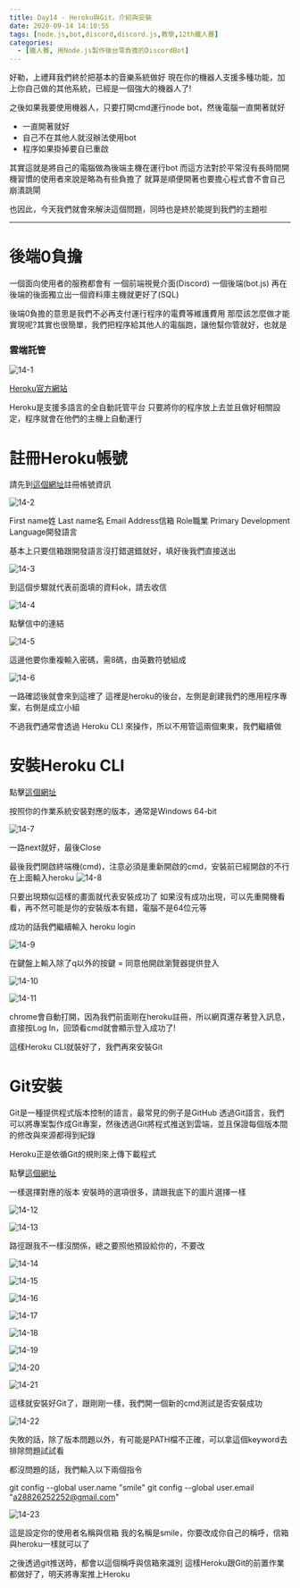 ```yaml
---
title: Day14 - Heroku與Git，介紹與安裝
date: 2020-09-14 14:10:55
tags: [node.js,bot,discord,discord.js,教學,12th鐵人賽]
categories:
  - [鐵人賽, 用Node.js製作後台零負擔的DiscordBot]
---
```

好勒，上禮拜我們終於把基本的音樂系統做好
現在你的機器人支援多種功能，加上你自己做的其他系統，已經是一個強大的機器人了!

<!-- more -->

之後如果我要使用機器人，只要打開cmd運行node bot，然後電腦一直開著就好

- 一直開著就好
- 自己不在其他人就沒辦法使用bot
- 程序如果掛掉要自已重啟

其實這就是將自己的電腦做為後端主機在運行bot
而這方法對於平常沒有長時間開機習慣的使用者來說是略為有些負擔了
就算是順便開著也要擔心程式會不會自己崩潰跳閘

也因此，今天我們就會來解決這個問題，同時也是終於能提到我們的主題啦

---
# 後端0負擔

一個面向使用者的服務都會有
一個前端視覺介面(Discord)
一個後端(bot.js)
再在後端的後面獨立出一個資料庫主機就更好了(SQL)

後端0負擔的意思是我們不必再支付運行程序的電費等維護費用
那麼該怎麼做才能實現呢?其實也很簡單，我們把程序給其他人的電腦跑，讓他幫你管就好，也就是
### 雲端託管

![14-1](https://i.imgur.com/7OKEagE.png)

[Heroku官方網站](https://www.heroku.com/)

Heroku是支援多語言的全自動託管平台
只要將你的程序放上去並且做好相關設定，程序就會在他們的主機上自動運行


# 註冊Heroku帳號

請先到[這個網址](https://signup.heroku.com/login)註冊帳號資訊

![14-2](https://i.imgur.com/7PeESWm.png)

First name姓
Last name名
Email Address信箱
Role職業
Primary Development Language開發語言

基本上只要信箱跟開發語言沒打錯選錯就好，填好後我們直接送出

![14-3](https://i.imgur.com/N7yKXIJ.png)

到這個步驟就代表前面填的資料ok，請去收信

![14-4](https://i.imgur.com/GeRJh01.png)

點擊信中的連結

![14-5](https://i.imgur.com/oVhFOKt.png)

這邊他要你重複輸入密碼，需8碼，由英數符號組成

![14-6](https://i.imgur.com/1PBEoJs.png)

一路確認後就會來到這裡了
這裡是heroku的後台，左側是創建我們的應用程序專案，右側是成立小組

不過我們通常會透過 Heroku CLI 來操作，所以不用管這兩個東東，我們繼續做


# 安裝Heroku CLI

點擊[這個網址](https://devcenter.heroku.com/articles/heroku-cli#windows)

按照你的作業系統安裝對應的版本，通常是Windows 64-bit

![14-7](https://i.imgur.com/j8Nhzgo.jpg)

一路next就好，最後Close

最後我們開啟終端機(cmd)，注意必須是重新開啟的cmd，安裝前已經開啟的不行
在上面輸入heroku
![14-8](https://i.imgur.com/Q5PDR5H.png)

只要出現類似這樣的畫面就代表安裝成功了
如果沒有成功出現，可以先重開機看看，再不然可能是你的安裝版本有錯，電腦不是64位元等

成功的話我們繼續輸入 heroku login

![14-9](https://i.imgur.com/4riBzSS.png)

在鍵盤上輸入除了q以外的按鍵 = 同意他開啟瀏覽器提供登入

![14-10](https://i.imgur.com/hIbxrs0.png)

![14-11](https://i.imgur.com/yUICBY3.png)

chrome會自動打開，因為我們前面剛在heroku註冊，所以網頁還存著登入訊息，直接按Log In，回頭看cmd就會顯示登入成功了!

這樣Heroku CLI就裝好了，我們再來安裝Git

# Git安裝

Git是一種提供程式版本控制的語言，最常見的例子是GitHub
透過Git語言，我們可以將專案製作成Git專案，然後透過Git將程式推送到雲端，並且保證每個版本間的修改與來源都得到紀錄

Heroku正是依循Git的規則來上傳下載程式

點擊[這個網址](https://git-scm.com/download/win)

一樣選擇對應的版本
安裝時的選項很多，請跟我底下的圖片選擇一樣

![14-12](https://i.imgur.com/DprmCvj.jpg)

![14-13](https://i.imgur.com/Y0z1v5M.jpg)

路徑跟我不一樣沒關係，總之要照他預設給你的，不要改

![14-14](https://i.imgur.com/MqCh8g0.jpg) 

![14-15](https://i.imgur.com/jsvzoZd.jpg)

![14-16](https://i.imgur.com/TlaJ0d8.jpg)

![14-17](https://i.imgur.com/ME0BGhq.jpg)

![14-18](https://i.imgur.com/NnHcvxN.jpg)

![14-19](https://i.imgur.com/EJs2X40.jpg)

![14-20](https://i.imgur.com/aw4G31d.jpg)

![14-21](https://i.imgur.com/ZJTODzR.jpg)

這樣就安裝好Git了，跟剛剛一樣，我們開一個新的cmd測試是否安裝成功

![14-22](https://i.imgur.com/cG2Rs1B.png)

失敗的話，除了版本問題以外，有可能是PATH檔不正確，可以拿這個keyword去排除問題試試看

都沒問題的話，我們輸入以下兩個指令

git config --global user.name "smile"
git config --global user.email "a28826252252@gmail.com"

![14-23](https://i.imgur.com/VMeScbF.png)

這是設定你的使用者名稱與信箱
我的名稱是smile，你要改成你自己的稱呼，信箱與heroku一樣就可以了

之後透過git推送時，都會以這個稱呼與信箱來識別
這樣Heroku跟Git的前置作業都做好了，明天將專案推上Heroku
